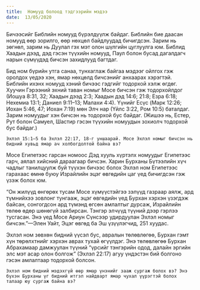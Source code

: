 ```yaml
---
title:  Номууд болоод тэдгээрийн мэдээ
date:  13/05/2020
---
```


Бичээсийг Библийн номууд бүрэлдүүлж байдаг. Библийн бие даасан номууд өөр зорилго, өөр нөхцөл байдлуудад бичигдсэн. Зарим нь зөгнөл, зарим нь Дуулал гэх мэт олон шүлгийн цуглуулга юм. Библид Хаадын дээд, дэд гэсэн түүхийн номууд, Паул болон бусад дагалдагч нарын сүмүүдэд бичсэн захидлууд багтдаг.

Бид ном бүрийн утга санаа, тунхаглаж байгаа мэдээг ойлгох гэж оролдох үедээ хэн, ямар нөхцөлд бичсэнийг анхаарах хэрэгтэй. Библийн ихэнх номууд хэний бичээс гэдгийг тодорхой хэлж өгдөг. Хуучин Гэрээний эхний таван номыг Мосе бичсэн гэж тодорхойлдог (Иошуа 8:31, 32; Хаадын дээд 2:3; Хаадын дэд 14:6; 21:8; Eзра 6:18; Нехемиа 13:1; Даниел 9:11–13; Mалахи 4:4). Үүнийг Есүс (Maрк 12:26; Иохан 5:46, 47; Иохан 7:19) мөн Элч нар (Үйлс 3:22, Ром 10:5) баталдаг. Зарим номуудыг хэн бичсэн нь тодорхой бус байдаг. (Жишээ нь, Естер, Рут болон Самуел, Шастир гэсэн түүхийн номуудын зохиолч тодорхой бус байдаг.)

`Эхлэл 15:1–5 ба Эхлэл 22:17, 18-г уншаарай. Мосе Эхлэл номыг бичсэн нь бидний хувьд ямар ач холбогдолтой байна вэ?`

Мосе Египетээс гарсан номоос Дэд хууль хүртэлх номуудыг Египетээс гарч, аялал хийсний дараагаар бичсэн. Харин Бурханы Бүтээлийн хүч чадлыг танилцуулж буй түүхэн бичээс болох Эхлэл ном Египетээс гарахаас өмнө буюу Израйлийн эцэг өвгөдийн цаг үед бичигдсэн гэж үзэж болох юм.

“Он жилүүд өнгөрөх тусам Мосе хүмүүстэйгээ зэлүүд газраар аялж, ард түмнийхээ зовлонг тунгааж, эцэг өвгөдийн үед Бурхан хэрхэн үзэгдэж байсан, сонгогдсон ард түмэнд өгсөн амлалтыг дурсаж, Израйлийн төлөө өдөр шөнөгүй залбирсан. Тэнгэр элчүүд түүний дээр гэрлээ тусгасан. Энэ үед Мосе Ариун Сүнсээр удирдуулан Эхлэл номыг бичсэн.”—Элен Уайт, Эцэг өвгөд ба Эш үзүүлэгчид, 251 хуудас.

Эхлэл ном зөвхөн бидний үүсэл бус, авралын төлөвлөгөө, Бурхан гэмт хүн төрөлхтнийг хэрхэн аврах тухай өгүүлдэг. Энэ төлөвлөгөө Бурхан Абрахамаар дамжуулан түүний “үрсийг тэнгэрийн одод, далайн эргийн элс мэт асар олон болгож” (Эхлэл 22:17) агуу үндэстэн бий болгоно гэсэн амлалтаар тодорхой болсон.

`Эхлэл ном бидний мэдэхгүй өөр ямар үнэнийг зааж сургаж болох вэ? Энэ бүхэн Бурханы үг бидний итгэл найдварт ямар чухал үүрэгтэй болох талаар юу сургаж байна вэ?`